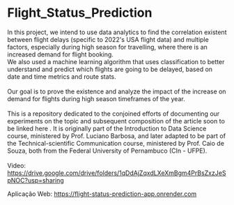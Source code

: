 # Flight_Status_Prediction
In this project, we intend to use data analytics to find the correlation existent between flight delays (specific to 2022's USA flight data) and multiple factors, especially during high season for travelling, where there is an increased demand for flight booking. <br>
We also used a machine learning algorithm that uses classification to better understand and predict which flights are going to be delayed, based on date and time metrics and route stats.
<br>
<br>
Our goal is to prove the existence and analyze the impact of the increase on demand for flights during high season timeframes of the year.
<br>
<br>
This is a repository dedicated to the conjoined efforts of documenting our experiments on the topic and subsequent composition of the article <a>soon to be linked here <a>.
It is originally part of the Introduction to Data Science course, ministered by Prof. Luciano Barbosa, and later adapted to be part of the Technical-scientific Communication course, ministered by Prof. Caio de Souza, both from the Federal University of Pernambuco (CIn - UFPE).
<br>
<br>
Video: <a>https://drive.google.com/drive/folders/1qDdAjZqxdLXeXmBgm4PrBsZxzJeSpNOC?usp=sharing</a>

Aplicação Web: <a>https://flight-status-prediction-app.onrender.com</a>
